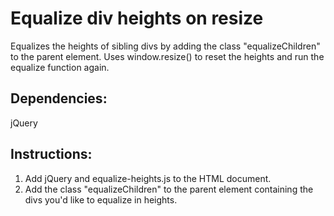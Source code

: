 # Equalize div heights on resize
Equalizes the heights of sibling divs by adding the class "equalizeChildren" to the parent element. Uses window.resize() to reset the heights and run the equalize function again. 

## Dependencies: 
jQuery

## Instructions: 
1. Add jQuery and equalize-heights.js to the HTML document. 
2. Add the class "equalizeChildren" to the parent element containing the divs you'd like to equalize in heights. 

